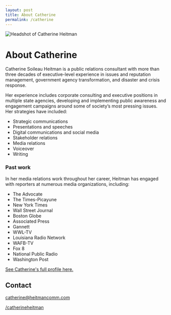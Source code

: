 ```yaml
---
layout: post
title: About Catherine
permalink: /catherine
---
```


![Headshot of Catherine Heitman](https://heit.mn/heitmancomm.com/assets/headshot.png)
# About Catherine

Catherine Soileau Heitman is a public relations consultant with more than three decades of executive-level experience in issues and reputation management, government agency transformation, and disaster and crisis response.

Her experience includes corporate consulting and executive positions in multiple state agencies, developing and implementing public awareness and engagement campaigns around some of society’s most pressing issues. Her strategies have included:

- Strategic communications
- Presentations and speeches
- Digital communications and social media
- Stakeholder relations
- Media relations
- Voiceover
- Writing 

### Past work
In her media relations work throughout her career, Heitman has engaged with reporters at numerous media organizations, including:

- The Advocate
- The Times-Picayune
- New York Times
- Wall Street Journal
- Boston Globe
- Associated Press
- Gannett
- WWL-TV
- Louisiana Radio Network
- WAFB-TV
- Fox 8
- National Public Radio
- Washington Post

[See Catherine's full profile here.](https://www.linkedin.com/in/catherineheitman/)

## Contact

<i class="bi bi-envelope"></i> [catherine@heitmancomm.com](catherine@heitmancomm.com)

<i class="bi bi-linkedin"></i> [/catherineheitman](https://www.linkedin.com/in/catherineheitman/)

